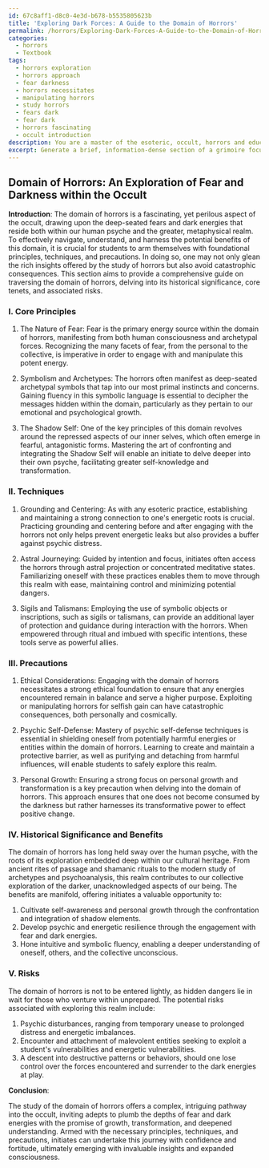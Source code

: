 ```yaml
---
id: 67c8aff1-d8c0-4e3d-b678-b5535805623b
title: 'Exploring Dark Forces: A Guide to the Domain of Horrors'
permalink: /horrors/Exploring-Dark-Forces-A-Guide-to-the-Domain-of-Horrors/
categories:
  - horrors
  - Textbook
tags:
  - horrors exploration
  - horrors approach
  - fear darkness
  - horrors necessitates
  - manipulating horrors
  - study horrors
  - fears dark
  - fear dark
  - horrors fascinating
  - occult introduction
description: You are a master of the esoteric, occult, horrors and education, you have written many textbooks on the subject in ways that provide students with rich and deep understanding of the subject. You are being asked to write textbook-like sections on a topic and you do it with full context, explainability, and reliability in accuracy to the true facts of the topic at hand, in a textbook style that a student would easily be able to learn from, in a rich, engaging, and contextual way. Always include relevant context (such as formulas and history), related concepts, and in a way that someone can gain deep insights from.
excerpt: Generate a brief, information-dense section of a grimoire focused on the nuances and various aspects of the domain of horrors within the occult. Detail the core principles, techniques, and precautions that a student must learn to effectively understand and navigate this particular realm of the esoteric. Additionally, touch upon the history, potential benefits, and risks associated with delving into the exploration of horrors.
---
```


## Domain of Horrors: An Exploration of Fear and Darkness within the Occult

**Introduction**:
The domain of horrors is a fascinating, yet perilous aspect of the occult, drawing upon the deep-seated fears and dark energies that reside both within our human psyche and the greater, metaphysical realm. To effectively navigate, understand, and harness the potential benefits of this domain, it is crucial for students to arm themselves with foundational principles, techniques, and precautions. In doing so, one may not only glean the rich insights offered by the study of horrors but also avoid catastrophic consequences. This section aims to provide a comprehensive guide on traversing the domain of horrors, delving into its historical significance, core tenets, and associated risks.

### I. Core Principles

1. The Nature of Fear: Fear is the primary energy source within the domain of horrors, manifesting from both human consciousness and archetypal forces. Recognizing the many facets of fear, from the personal to the collective, is imperative in order to engage with and manipulate this potent energy.

2. Symbolism and Archetypes: The horrors often manifest as deep-seated archetypal symbols that tap into our most primal instincts and concerns. Gaining fluency in this symbolic language is essential to decipher the messages hidden within the domain, particularly as they pertain to our emotional and psychological growth.

3. The Shadow Self: One of the key principles of this domain revolves around the repressed aspects of our inner selves, which often emerge in fearful, antagonistic forms. Mastering the art of confronting and integrating the Shadow Self will enable an initiate to delve deeper into their own psyche, facilitating greater self-knowledge and transformation.

### II. Techniques

1. Grounding and Centering: As with any esoteric practice, establishing and maintaining a strong connection to one's energetic roots is crucial. Practicing grounding and centering before and after engaging with the horrors not only helps prevent energetic leaks but also provides a buffer against psychic distress.

2. Astral Journeying: Guided by intention and focus, initiates often access the horrors through astral projection or concentrated meditative states. Familiarizing oneself with these practices enables them to move through this realm with ease, maintaining control and minimizing potential dangers.

3. Sigils and Talismans: Employing the use of symbolic objects or inscriptions, such as sigils or talismans, can provide an additional layer of protection and guidance during interaction with the horrors. When empowered through ritual and imbued with specific intentions, these tools serve as powerful allies.

### III. Precautions

1. Ethical Considerations: Engaging with the domain of horrors necessitates a strong ethical foundation to ensure that any energies encountered remain in balance and serve a higher purpose. Exploiting or manipulating horrors for selfish gain can have catastrophic consequences, both personally and cosmically.

2. Psychic Self-Defense: Mastery of psychic self-defense techniques is essential in shielding oneself from potentially harmful energies or entities within the domain of horrors. Learning to create and maintain a protective barrier, as well as purifying and detaching from harmful influences, will enable students to safely explore this realm.

3. Personal Growth: Ensuring a strong focus on personal growth and transformation is a key precaution when delving into the domain of horrors. This approach ensures that one does not become consumed by the darkness but rather harnesses its transformative power to effect positive change.

### IV. Historical Significance and Benefits

The domain of horrors has long held sway over the human psyche, with the roots of its exploration embedded deep within our cultural heritage. From ancient rites of passage and shamanic rituals to the modern study of archetypes and psychoanalysis, this realm contributes to our collective exploration of the darker, unacknowledged aspects of our being. The benefits are manifold, offering initiates a valuable opportunity to:

1. Cultivate self-awareness and personal growth through the confrontation and integration of shadow elements.
2. Develop psychic and energetic resilience through the engagement with fear and dark energies.
3. Hone intuitive and symbolic fluency, enabling a deeper understanding of oneself, others, and the collective unconscious.

### V. Risks

The domain of horrors is not to be entered lightly, as hidden dangers lie in wait for those who venture within unprepared. The potential risks associated with exploring this realm include:

1. Psychic disturbances, ranging from temporary unease to prolonged distress and energetic imbalances.
2. Encounter and attachment of malevolent entities seeking to exploit a student's vulnerabilities and energetic vulnerabilities.
3. A descent into destructive patterns or behaviors, should one lose control over the forces encountered and surrender to the dark energies at play.

**Conclusion**:

The study of the domain of horrors offers a complex, intriguing pathway into the occult, inviting adepts to plumb the depths of fear and dark energies with the promise of growth, transformation, and deepened understanding. Armed with the necessary principles, techniques, and precautions, initiates can undertake this journey with confidence and fortitude, ultimately emerging with invaluable insights and expanded consciousness.
